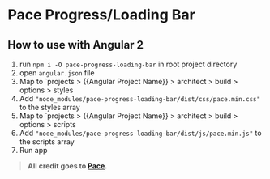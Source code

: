 # Pace Progress/Loading Bar

## How to use with Angular 2

1. run `npm i -O pace-progress-loading-bar` in root project directory
2. open `angular.json` file
3. Map to `projects > {{Angular Project Name}} > architect > build > options > styles
4. Add `"node_modules/pace-progress-loading-bar/dist/css/pace.min.css"` to the styles array
5. Map to `projects > {{Angular Project Name}} > architect > build > options > scripts
6. Add `"node_modules/pace-progress-loading-bar/dist/js/pace.min.js"` to the scripts array
7. Run app

> **All credit goes to [Pace](https://github.hubspot.com/pace/docs/welcome/).**

